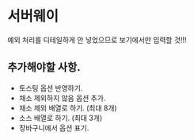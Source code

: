 # 서버웨이

예외 처리를 디테일하게 안 넣었으므로 보기에서만 입력할 것!!!

## 추가해야할 사항.

- 토스팅 옵션 반영하기.
- 채소 제외하지 않음 옵션 추가.
- 채소 제외 배열로 하기. (최대 8개)
- 소스 배열로 하기. (최대 3개)
- 장바구니에서 옵션 표기.
